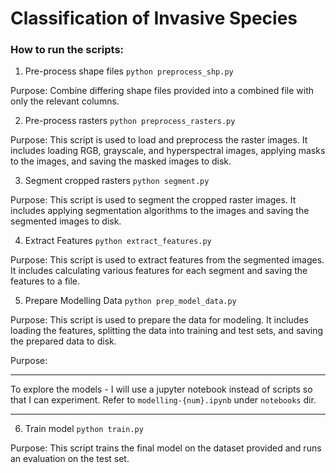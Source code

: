 # Classification of Invasive Species

### How to run the scripts:

1. Pre-process shape files
`python preprocess_shp.py`

Purpose: Combine differing shape files provided into a combined file with only the relevant columns. 

2. Pre-process rasters
`python preprocess_rasters.py`

Purpose: This script is used to load and preprocess the raster images. It includes loading RGB, grayscale, and hyperspectral images, applying masks to the images, and saving the masked images to disk.

3. Segment cropped rasters
`python segment.py`

Purpose: This script is used to segment the cropped raster images. It includes applying segmentation algorithms to the images and saving the segmented images to disk.

4. Extract Features
`python extract_features.py`

Purpose: This script is used to extract features from the segmented images. It includes calculating various features for each segment and saving the features to a file.

5. Prepare Modelling Data
`python prep_model_data.py`

Purpose: This script is used to prepare the data for modeling. It includes loading the features, splitting the data into training and test sets, and saving the prepared data to disk.


Purpose: 

*** 
To explore the models - I will use a jupyter notebook instead of scripts so that I can experiment.
Refer to `modelling-{num}.ipynb` under `notebooks` dir.
*** 

6. Train model
`python train.py`

Purpose: This script trains the final model on the dataset provided and runs an evaluation on the test set.